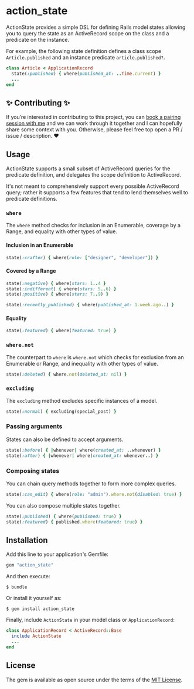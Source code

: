 # action_state

ActionState provides a simple DSL for defining Rails model states allowing you to query the state as an ActiveRecord scope on the class and a predicate on the instance.

For example, the following state definition defines a class scope `Article.published` and an instance predicate `article.published?`.

```ruby
class Article < ApplicationRecord
  state(:published) { where(published_at: ..Time.current) }
  ...
end
```

## ✨ Contributing ✨

If you’re interested in contributing to this project, you can [book a pairing session with me](https://savvycal.com/joeldrapper/pair) and we can work through it together and I can hopefully share some context with you. Otherwise, please feel free top open a PR / issue / description. ❤️

## Usage

ActionState supports a small subset of ActiveRecord queries for the predicate definition, and delegates the scope definition to ActiveRecord.

It's not meant to comprehensively support every possible ActiveRecord query; rather it supports a few features that tend to lend themselves well to predicate definitions.

### `where`

The `where` method checks for inclusion in an Enumerable, coverage by a Range, and equality with other types of value.

#### Inclusion in an Enumerable

```ruby
state(:crafter) { where(role: ["designer", "developer"]) }
```

#### Covered by a Range

```ruby
state(:negative) { where(stars: 1..4 }
state(:indifferent) { where(stars: 5..6) }
state(:positive) { where(stars: 7..9) }

state(:recently_published) { where(published_at: 1.week.ago..) }
```

#### Equality

```ruby
state(:featured) { where(featured: true) }
```

### `where.not`

The counterpart to `where` is `where.not` which checks for exclusion from an Enumerable or Range, and inequality with other types of value.

```ruby
state(:deleted) { where.not(deleted_at: nil) }
```

### `excluding`

The `excluding` method excludes specific instances of a model.

```ruby
state(:normal) { excluding(special_post) }
```

### Passing arguments

States can also be defined to accept arguments.

```ruby
state(:before) { |whenever| where(created_at: ..whenever) }
state(:after) { |whenever| where(created_at: whenever..) }
```

### Composing states

You can chain query methods together to form more complex queries.

```ruby
state(:can_edit) { where(role: "admin").where.not(disabled: true) }
```

You can also compose multiple states together.

```ruby
state(:published) { where(published: true) }
state(:featured) { published.where(featured: true) }
```

## Installation

Add this line to your application's Gemfile:

```ruby
gem "action_state"
```

And then execute:

```other
$ bundle
```

Or install it yourself as:

```other
$ gem install action_state
```

Finally, include `ActionState` in your model class or `ApplicationRecord`:

```ruby
class ApplicationRecord < ActiveRecord::Base
  include ActionState
  ...
end
```

## License

The gem is available as open source under the terms of the [MIT License](https://opensource.org/licenses/MIT).

